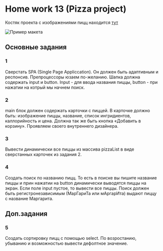 # Home work 13 (Pizza project)

Костяк проекта с изображениями пицц находится [тут](https://github.com/Lobasya/HomeWorks/blob/master/HW13)

![Пример макета](https://github.com/Lobasya/HomeWorks/blob/master/HW13/layout_example.jpg)

## Основные задания
### 1
Сверстать SPA (Single Page Appliccation). Он должен быть адаптивным и респонсив. Препроцессоры юзаем по-желанию. Шапка должна содержать input и button. Input - для ввода названия пиццы, button - при нажатии на котрый мы начнем поиск.

### 2
main блок должен содержать карточки с пиццей. 
В карточке должно быть: изображение пиццы, название, список ингридиентов, 
каллорийность и цена. Должна так же быть кнопка «Добавить в корзину». 
Проявляем своего внутреннего дизайнера.

### 3
Вывести динамически все пиццы из массива pizzaList в виде сверстанных карточек из задания 2.

### 4
Создать поиск по названию пицц. То есть в поиске вы пишите 
название пиццы и прин нажатии на button динамически выводятся пиццы на экран. Если поле input пустое, то вывести все пиццы. 
Поиск должен быть регистронезависимым (МарГариТа или мАргарИта) выдают 
пиццу с название Маргарита.

## Доп.задания 

### 5
Создать сортировку пицц с помощью select. По возростанию, убыванию и возможностью вывести дефолтное значение.


